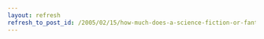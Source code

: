 ```yaml
---
layout: refresh
refresh_to_post_id: /2005/02/15/how-much-does-a-science-fiction-or-fantasy-writer-make
---
```

